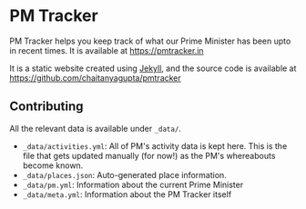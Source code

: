 # PM Tracker

PM Tracker helps you keep track of what our Prime Minister has been upto in
recent times. It is available at https://pmtracker.in

It is a static website created using [Jekyll](https://jekyllrb.com), and the
source code is available at https://github.com/chaitanyagupta/pmtracker

## Contributing

All the relevant data is available under `_data/`.

* `_data/activities.yml`: All of PM's activity data is kept here. This is the
  file that gets updated manually (for now!) as the PM's whereabouts become
  known.
* `_data/places.json`: Auto-generated place information.
* `_data/pm.yml`: Information about the current Prime Minister
* `_data/meta.yml`: Information about the PM Tracker itself

